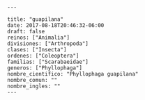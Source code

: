 
      ---

      title: "guapilana"
      date: 2017-08-18T20:46:32-06:00
      draft: false
      reinos: ["Animalia"]
      divisiones: ["Arthropoda"]
      clases: ["Insecta"]
      ordenes: ["Coleoptera"]
      familias: ["Scarabaeidae"]
      generos: ["Phyllophaga"]
      nombre_cientifico: "Phyllophaga guapilana"
      nombre_comun: ""
      nombre_ingles: ""
      ---

      